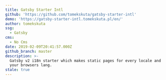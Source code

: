 ```yaml
---
title: Gatsby Starter Intl
github: 'https://github.com/tomekskuta/gatsby-starter-intl'
demo: 'https://gatsby-starter-intl.tomekskuta.pl/en/'
author: tomekskuta
ssg:
  - Gatsby
cms:
  - No Cms
date: 2019-02-09T20:41:57.000Z
github_branch: master
description: >-
  Gatsby v2 i18n starter which makes static pages for every locale and detect
  your browsers lang.
stale: true
---
```

